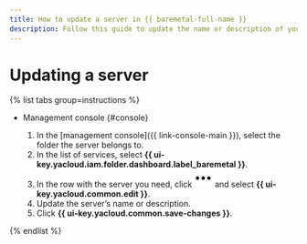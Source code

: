 ```yaml
---
title: How to update a server in {{ baremetal-full-name }}
description: Follow this guide to update the name or description of your {{ baremetal-full-name }} server.
---
```


# Updating a server

{% list tabs group=instructions %}

- Management console {#console}

  1. In the [management console]({{ link-console-main }}), select the folder the server belongs to.
  1. In the list of services, select **{{ ui-key.yacloud.iam.folder.dashboard.label_baremetal }}**.
  1. In the row with the server you need, click ![image](../../../_assets/console-icons/ellipsis.svg) and select **{{ ui-key.yacloud.common.edit }}**.
  1. Update the server’s name or description.
  1. Click **{{ ui-key.yacloud.common.save-changes }}**.

{% endlist %}
